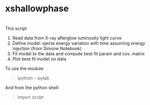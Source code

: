 # xshallowphase
#
This script
 1. Read data from X-ray afterglow luminosity light curve
 2. Define model: ejecta energy variation with time assuming energy injection (from Simone Notebook)
 3. Fit model to the data and compute best fit param and cov. matrix
 4. Plot best fit model on data

To use the module:

> ipython --pylab

And from the python shell:

> import script
